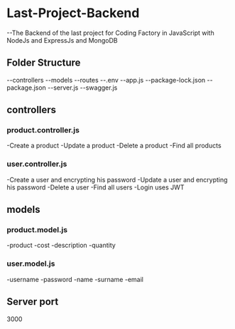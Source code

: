 # Last-Project-Backend

--The Backend of the last project for Coding Factory in JavaScript with NodeJs and ExpressJs and MongoDB

## Folder Structure
--controllers
--models
--routes
--.env
--app.js
--package-lock.json
--package.json
--server.js
--swagger.js

## controllers
### product.controller.js
-Create a product
-Update a product
-Delete a product
-Find all products
### user.controller.js
-Create a user and encrypting his password
-Update a user and encrypting his password
-Delete a user
-Find all users
-Login uses JWT 

## models
### product.model.js
-product
-cost
-description
-quantity
### user.model.js
-username
-password
-name
-surname
-email

  ## Server port
  3000
